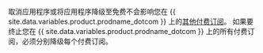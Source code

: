 取消应用程序或将应用程序降级至免费不会影响您在 {{ site.data.variables.product.prodname_dotcom }} 上的[其他付费订阅](/articles/about-billing-on-github)。 如果要终止您在 {{ site.data.variables.product.prodname_dotcom }} 上的所有付费订阅，必须分别降级每个付费订阅。
